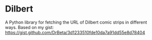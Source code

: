 # Dilbert
 A Python library for fetching the URL of Dilbert comic strips in different ways.
 Based on my gist: https://gist.github.com/DrBeta/3d1233510fde10da7a91dd55e8d78404